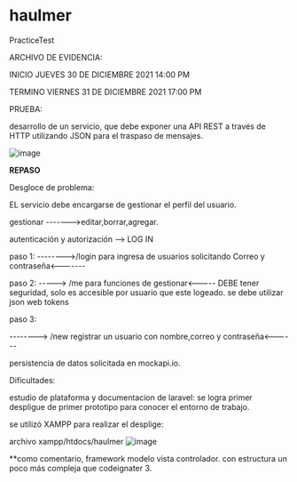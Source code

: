 # haulmer
PracticeTest


ARCHIVO DE EVIDENCIA:

INICIO 
JUEVES 30 DE DICIEMBRE 2021 14:00 PM

TERMINO 
VIERNES 31 DE DICIEMBRE 2021 17:00 PM

PRUEBA:

desarrollo de un servicio, que debe exponer una API REST a través de
HTTP utilizando JSON para el traspaso de mensajes.

![image](https://user-images.githubusercontent.com/51177606/147837503-67b49646-6e1d-43fa-944a-4837622a41a4.png)


**REPASO**

Desgloce de problema:


 EL servicio debe encargarse de gestionar el perfil del usuario.

gestionar  ------->editar,borrar,agregar.

autenticación y autorización --> LOG IN

paso 1:
          -------->/login para ingresa de usuarios solicitando Correo y contraseña<-------

paso 2:
    -----> /me para funciones de gestionar<-----
DEBE tener seguridad, solo es accesible por usuario que este logeado. se debe utilizar json web tokens
    
paso 3:

  --------> /new registrar un usuario con nombre,correo y contraseña<------
    
 
  persistencia de datos solicitada en mockapi.io.

Dificultades:

estudio de plataforma y documentacion de laravel:
se logra primer  despligue de primer prototipo para conocer el entorno de trabajo.

se utilizó XAMPP para realizar el desplige:

archivo xampp/htdocs/haulmer
![image](https://user-images.githubusercontent.com/51177606/147837851-38167334-6d8c-4b94-ae4f-7093be7c0e51.png)


**como comentario, framework modelo vista controlador. con estructura un poco más compleja que codeignater 3. 



